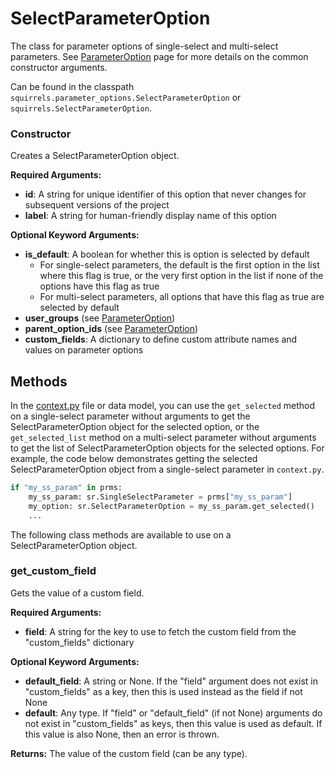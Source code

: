 # SelectParameterOption

The class for parameter options of single-select and multi-select parameters. See [ParameterOption] page for more details on the common constructor arguments.

Can be found in the classpath `squirrels.parameter_options.SelectParameterOption` or `squirrels.SelectParameterOption`.

### Constructor

Creates a SelectParameterOption object.

**Required Arguments:**

- **id**: A string for unique identifier of this option that never changes for subsequent versions of the project
- **label**: A string for human-friendly display name of this option

**Optional Keyword Arguments:**

- **is_default**: A boolean for whether this is option is selected by default
    - For single-select parameters, the default is the first option in the list where this flag is true, or the very first option in the list if none of the options have this flag as true
    - For multi-select parameters, all options that have this flag as true are selected by default
- **user_groups** (see [ParameterOption])
- **parent_option_ids** (see [ParameterOption])
- **custom_fields**: A dictionary to define custom attribute names and values on parameter options

## Methods

In the [context.py](../../../docs/topics/context) file or data model, you can use the `get_selected` method on a single-select parameter without arguments to get the SelectParameterOption object for the selected option, or the `get_selected_list` method on a multi-select parameter without arguments to get the list of SelectParameterOption objects for the selected options. For example, the code below demonstrates getting the selected SelectParameterOption object from a single-select parameter in `context.py`.

```python
if "my_ss_param" in prms:
    my_ss_param: sr.SingleSelectParameter = prms["my_ss_param"]
    my_option: sr.SelectParameterOption = my_ss_param.get_selected()
    ...
```

The following class methods are available to use on a SelectParameterOption object.

### get_custom_field

Gets the value of a custom field.

**Required Arguments:**

- **field**: A string for the key to use to fetch the custom field from the "custom_fields" dictionary

**Optional Keyword Arguments:**

- **default_field**: A string or None. If the "field" argument does not exist in "custom_fields" as a key, then this is used instead as the field if not None
- **default**: Any type. If "field" or "default_field" (if not None) arguments do not exist in "custom_fields" as keys, then this value is used as default. If this value is also None, then an error is thrown.

**Returns:** The value of the custom field (can be any type).


[ParameterOption]: ./ParameterOption